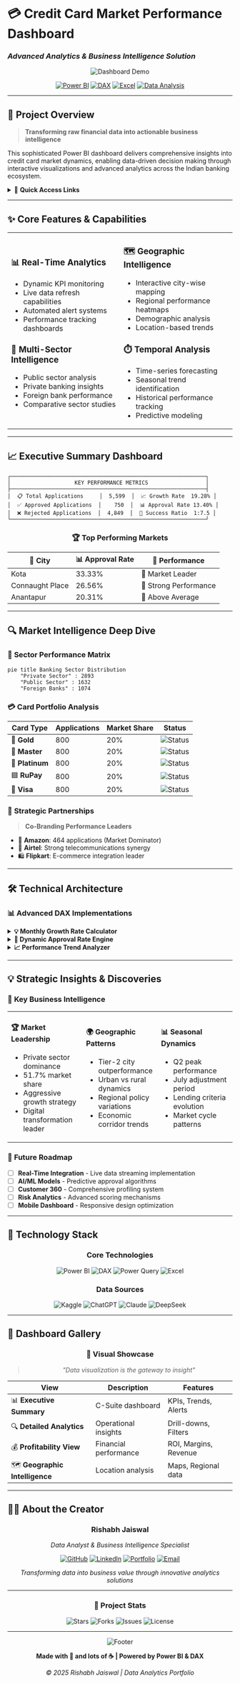 # 💳 Credit Card Market Performance Dashboard
### *Advanced Analytics & Business Intelligence Solution*

<div align="center">

![Dashboard Demo](https://capsule-render.vercel.app/api?type=waving&color=gradient&customColorList=6,11,20&height=200&section=header&text=Credit%20Card%20Analytics&fontSize=50&fontColor=fff&animation=twinkling&fontAlignY=35&desc=Power%20BI%20Dashboard%20for%20Market%20Intelligence&descAlignY=55&descSize=18)

[![Power BI](https://img.shields.io/badge/Power_BI-F2C947?style=for-the-badge&logo=powerbi&logoColor=black&labelColor=1B1B1B)](https://powerbi.microsoft.com/)
[![DAX](https://img.shields.io/badge/DAX-0078D4?style=for-the-badge&logo=microsoft&logoColor=white&labelColor=1B1B1B)](https://docs.microsoft.com/en-us/dax/)
[![Excel](https://img.shields.io/badge/Microsoft_Excel-217346?style=for-the-badge&logo=microsoft-excel&logoColor=white&labelColor=1B1B1B)](https://www.microsoft.com/excel)
[![Data Analysis](https://img.shields.io/badge/Data_Analysis-FF6B6B?style=for-the-badge&logo=chart-dot-js&logoColor=white&labelColor=1B1B1B)](#)

</div>

---

## 🎯 Project Overview

> **Transforming raw financial data into actionable business intelligence**

This sophisticated Power BI dashboard delivers comprehensive insights into credit card market dynamics, enabling data-driven decision making through interactive visualizations and advanced analytics across the Indian banking ecosystem.

<details>
<summary>🔗 <strong>Quick Access Links</strong></summary>

- 📊 [Live Dashboard](https://github.com/Rishabhjaiswal045/Indian_credit_market)
- 📄 [Documentation](https://github.com/Rishabhjaiswal045/Indian_credit_market/wiki)
- 🔧 [Technical Guide](https://github.com/Rishabhjaiswal045/Indian_credit_market/blob/main/TECHNICAL.md)

</details>

---

## ✨ Core Features & Capabilities

<table>
<tr>
<td width="50%">

### 📊 **Real-Time Analytics**
- Dynamic KPI monitoring
- Live data refresh capabilities
- Automated alert systems
- Performance tracking dashboards

### 🏦 **Multi-Sector Intelligence** 
- Public sector analysis
- Private banking insights
- Foreign bank performance
- Comparative sector studies

</td>
<td width="50%">

### 🗺️ **Geographic Intelligence**
- Interactive city-wise mapping
- Regional performance heatmaps
- Demographic analysis
- Location-based trends

### ⏱️ **Temporal Analysis**
- Time-series forecasting
- Seasonal trend identification
- Historical performance tracking
- Predictive modeling

</td>
</tr>
</table>

---

## 📈 Executive Summary Dashboard

```
┌─────────────────────────────────────────────────────────────┐
│                    KEY PERFORMANCE METRICS                  │
├─────────────────────────────────────────────────────────────┤
│  📋 Total Applications     │  5,599  │  📈 Growth Rate  19.28% │
│  ✅ Approved Applications  │    750  │  📊 Approval Rate 13.40% │
│  ❌ Rejected Applications  │  4,849  │  🎯 Success Ratio  1:7.5 │
└─────────────────────────────────────────────────────────────┘
```

<div align="center">

### 🏆 **Top Performing Markets**

| 🌟 **City** | 📊 **Approval Rate** | 🎯 **Performance** |
|-------------|---------------------|-------------------|
| Kota | 33.33% | 🥇 Market Leader |
| Connaught Place | 26.56% | 🥈 Strong Performance |
| Anantapur | 20.31% | 🥉 Above Average |

</div>

---

## 🔍 Market Intelligence Deep Dive

### 🏦 **Sector Performance Matrix**

```mermaid
pie title Banking Sector Distribution
    "Private Sector" : 2893
    "Public Sector" : 1632
    "Foreign Banks" : 1074
```

### 💳 **Card Portfolio Analysis**

<div align="center">

| Card Type | Applications | Market Share | Status |
|-----------|-------------|--------------|---------|
| 🥇 **Gold** | 800 | 20% | ![Status](https://img.shields.io/badge/Active-brightgreen) |
| 🔶 **Master** | 800 | 20% | ![Status](https://img.shields.io/badge/Active-brightgreen) |
| 💎 **Platinum** | 800 | 20% | ![Status](https://img.shields.io/badge/Active-brightgreen) |
| 🟦 **RuPay** | 800 | 20% | ![Status](https://img.shields.io/badge/Active-brightgreen) |
| 🔵 **Visa** | 800 | 20% | ![Status](https://img.shields.io/badge/Active-brightgreen) |

</div>

### 🤝 **Strategic Partnerships**

> **Co-Branding Performance Leaders**

- 🛒 **Amazon**: 464 applications (Market Dominator)
- 📱 **Airtel**: Strong telecommunications synergy
- 🛍️ **Flipkart**: E-commerce integration leader

---

## 🛠️ Technical Architecture

### 📊 **Advanced DAX Implementations**

<details>
<summary><strong>💡 Monthly Growth Rate Calculator</strong></summary>

```dax
Monthly_Growth = 
VAR CurrentMonth = [Total_Applications]
VAR PreviousMonth = 
    CALCULATE(
        [Total_Applications],
        DATEADD(Applications[Date], -1, MONTH)
    )
VAR GrowthPercentage = 
    DIVIDE(
        CurrentMonth - PreviousMonth, 
        PreviousMonth, 
        0
    )
RETURN 
    IF(
        ISBLANK(PreviousMonth), 
        0, 
        GrowthPercentage
    )
```

</details>

<details>
<summary><strong>🎯 Dynamic Approval Rate Engine</strong></summary>

```dax
Approval_Rate = 
DIVIDE(
    CALCULATE(
        COUNTROWS(Applications),
        Applications[Status] = "Approved"
    ),
    COUNTROWS(Applications),
    0
) * 100
```

</details>

<details>
<summary><strong>📈 Performance Trend Analyzer</strong></summary>

```dax
Trend_Analysis = 
VAR CurrentValue = [Total_Applications]
VAR PreviousValue = [Previous_Period_Applications]
VAR TrendDirection = 
    SWITCH(
        TRUE(),
        CurrentValue > PreviousValue, "↗️ Increasing",
        CurrentValue < PreviousValue, "↘️ Decreasing",
        "➡️ Stable"
    )
RETURN TrendDirection
```

</details>

---

## 💡 Strategic Insights & Discoveries

### 🎯 **Key Business Intelligence**

<table>
<tr>
<td width="33%">

#### 🏆 **Market Leadership**
- Private sector dominance
- 51.7% market share
- Aggressive growth strategy
- Digital transformation leader

</td>
<td width="33%">

#### 🌍 **Geographic Patterns**
- Tier-2 city outperformance
- Urban vs rural dynamics
- Regional policy variations
- Economic corridor trends

</td>
<td width="33%">

#### 📊 **Seasonal Dynamics**
- Q2 peak performance
- July adjustment period
- Lending criteria evolution
- Market cycle patterns

</td>
</tr>
</table>

### 🔮 **Future Roadmap**

- [ ] **Real-Time Integration** - Live data streaming implementation
- [ ] **AI/ML Models** - Predictive approval algorithms
- [ ] **Customer 360** - Comprehensive profiling system
- [ ] **Risk Analytics** - Advanced scoring mechanisms
- [ ] **Mobile Dashboard** - Responsive design optimization

---

## 🚀 Technology Stack

<div align="center">

### **Core Technologies**

![Power BI](https://img.shields.io/badge/Power_BI-F2C947?style=flat-square&logo=powerbi&logoColor=black)
![DAX](https://img.shields.io/badge/DAX-0078D4?style=flat-square&logo=microsoft&logoColor=white)
![Power Query](https://img.shields.io/badge/Power_Query-107C10?style=flat-square&logo=microsoft&logoColor=white)
![Excel](https://img.shields.io/badge/Excel-217346?style=flat-square&logo=microsoft-excel&logoColor=white)

### **Data Sources**

![Kaggle](https://img.shields.io/badge/Kaggle-20BEFF?style=flat-square&logo=kaggle&logoColor=white)
![ChatGPT](https://img.shields.io/badge/ChatGPT-412991?style=flat-square&logo=openai&logoColor=white)
![Claude](https://img.shields.io/badge/Claude-FF6B35?style=flat-square&logo=anthropic&logoColor=white)
![DeepSeek](https://img.shields.io/badge/DeepSeek-FF4B4B?style=flat-square&logo=ai&logoColor=white)

</div>

---

## 📱 Dashboard Gallery

<div align="center">

### 🎨 **Visual Showcase**

> *"Data visualization is the gateway to insight"*

| View | Description | Features |
|------|-------------|----------|
| 📊 **Executive Summary** | C-Suite dashboard | KPIs, Trends, Alerts |
| 🔍 **Detailed Analytics** | Operational insights | Drill-downs, Filters |
| 💰 **Profitability View** | Financial performance | ROI, Margins, Revenue |
| 🗺️ **Geographic Intelligence** | Location analysis | Maps, Regional data |

</div>

---

## 👨‍💼 About the Creator

<div align="center">

### **Rishabh Jaiswal** 
*Data Analyst & Business Intelligence Specialist*

[![GitHub](https://img.shields.io/badge/GitHub-181717?style=for-the-badge&logo=github&logoColor=white)](https://github.com/Rishabhjaiswal045)
[![LinkedIn](https://img.shields.io/badge/LinkedIn-0A66C2?style=for-the-badge&logo=linkedin&logoColor=white)](#)
[![Portfolio](https://img.shields.io/badge/Portfolio-FF5722?style=for-the-badge&logo=firefox&logoColor=white)](#)
[![Email](https://img.shields.io/badge/Email-D14836?style=for-the-badge&logo=gmail&logoColor=white)](#)

*Transforming data into business value through innovative analytics solutions*

</div>

---

<div align="center">

### 🌟 **Project Stats**

![Stars](https://img.shields.io/github/stars/Rishabhjaiswal045/Indian_credit_market?style=social)
![Forks](https://img.shields.io/github/forks/Rishabhjaiswal045/Indian_credit_market?style=social)
![Issues](https://img.shields.io/github/issues/Rishabhjaiswal045/Indian_credit_market)
![License](https://img.shields.io/github/license/Rishabhjaiswal045/Indian_credit_market)

---

![Footer](https://capsule-render.vercel.app/api?type=waving&color=gradient&customColorList=6,11,20&height=100&section=footer&animation=twinkling)

**Made with 💖 and lots of ☕ | Powered by Power BI & DAX**

*© 2025 Rishabh Jaiswal | Data Analytics Portfolio*

</div>
